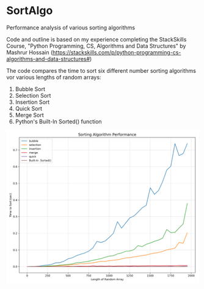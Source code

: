 # SortAlgo
Performance analysis of various sorting algorithms

Code and outline is based on my experience completing the StackSkills Course, "Python Programming, CS, Algorithms and Data Structures" by Mashrur Hossain (https://stackskills.com/p/python-programming-cs-algorithms-and-data-structures#)


The code compares the time to sort six different number sorting algorithms vor various lengths of random arrays:
1. Bubble Sort
2. Selection Sort
3. Insertion Sort
4. Quick Sort
5. Merge Sort
6. Python's Built-In Sorted() function

![Random Perfomance Analysis](https://github.com/nasriv/SortAlgo/blob/master/rand_perf.png)
